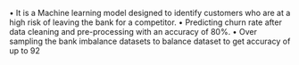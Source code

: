 •	It is a Machine learning model designed to identify customers who are at a high risk of leaving the bank for a competitor.
•	Predicting churn rate after data cleaning and pre-processing with an accuracy of 80%.
•	Over sampling the bank imbalance datasets to balance dataset to get accuracy of up to 92

